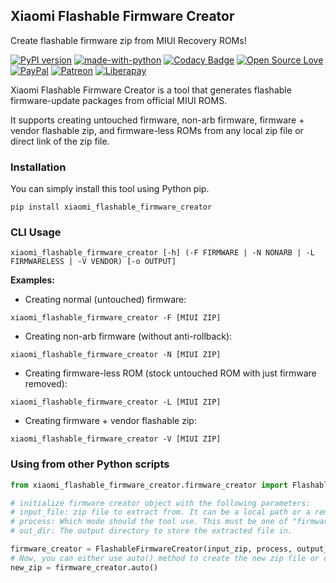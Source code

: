 ## Xiaomi Flashable Firmware Creator

Create flashable firmware zip from MIUI Recovery ROMs!

[![PyPI version](https://badge.fury.io/py/xiaomi-flashable-firmware-creator.svg)](https://pypi.org/project/xiaomi-flashable-firmware-creator/)
[![made-with-python](https://img.shields.io/badge/Made%20with-Python%203-3776AB?style=flat\&labelColor=3776AB\&logo=python\&logoColor=white\&link=https://www.python.org/)](https://www.python.org/)
[![Codacy Badge](https://app.codacy.com/project/badge/Grade/9c1f6cee01b74ef8a2fd0f0c787596a8)](https://www.codacy.com/gh/XiaomiFirmwareUpdater/xiaomi-flashable-firmware-creator/dashboard?utm_source=github.com\&utm_medium=referral\&utm_content=XiaomiFirmwareUpdater/xiaomi-flashable-firmware-creator\&utm_campaign=Badge_Grade)
[![Open Source Love](https://badges.frapsoft.com/os/v3/open-source.svg?v=103)](#) <br />
[![PayPal](https://img.shields.io/badge/PayPal-Donate-00457C?style=flat\&labelColor=00457C\&logo=PayPal\&logoColor=white\&link=https://www.paypal.me/yshalsager)](https://www.paypal.me/yshalsager)
[![Patreon](https://img.shields.io/badge/Patreon-Support-F96854?style=flat\&labelColor=F96854\&logo=Patreon\&logoColor=white\&link=https://www.paypal.me/yshalsager)](https://www.paypal.me/yshalsager)
[![Liberapay](https://img.shields.io/badge/Liberapay-Support-F6C915?style=flat\&labelColor=F6C915\&logo=Liberapay\&logoColor=white\&link=https://liberapay.com/yshalsager)](https://liberapay.com/yshalsager)

Xiaomi Flashable Firmware Creator is a tool that generates flashable firmware-update packages from official MIUI ROMS.

It supports creating untouched firmware, non-arb firmware, firmware + vendor flashable zip, and firmware-less ROMs from any local zip file or direct link of the zip file.

### Installation

You can simply install this tool using Python pip.

```shell script
pip install xiaomi_flashable_firmware_creator
```

### CLI Usage

```shell script
xiaomi_flashable_firmware_creator [-h] (-F FIRMWARE | -N NONARB | -L FIRMWARELESS | -V VENDOR) [-o OUTPUT]
```

**Examples:**

*   Creating normal (untouched) firmware:

```shell script
xiaomi_flashable_firmware_creator -F [MIUI ZIP]
```

*   Creating non-arb firmware (without anti-rollback):

```shell script
xiaomi_flashable_firmware_creator -N [MIUI ZIP]
```

*   Creating firmware-less ROM (stock untouched ROM with just firmware removed):

```shell script
xiaomi_flashable_firmware_creator -L [MIUI ZIP]
```

*   Creating firmware + vendor flashable zip:

```shell script
xiaomi_flashable_firmware_creator -V [MIUI ZIP]
```

### Using from other Python scripts

```python
from xiaomi_flashable_firmware_creator.firmware_creator import FlashableFirmwareCreator

# initialize firmware creator object with the following parameters:
# input_file: zip file to extract from. It can be a local path or a remote direct url.
# process: Which mode should the tool use. This must be one of "firmware", "nonarb", "firmwareless" or "vendor".
# out_dir: The output directory to store the extracted file in.

firmware_creator = FlashableFirmwareCreator(input_zip, process, output_dir)
# Now, you can either use auto() method to create the new zip file or do stuff at your own using firmware_creator public methods.
new_zip = firmware_creator.auto()
```
